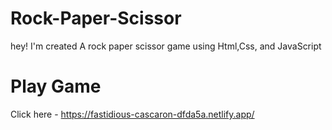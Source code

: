 # Rock-Paper-Scissor

   hey! I'm created A rock paper scissor game using Html,Css, and JavaScript

# Play Game 

  Click here - https://fastidious-cascaron-dfda5a.netlify.app/
